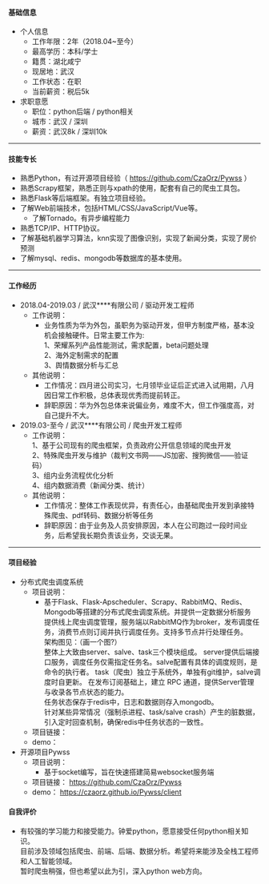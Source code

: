 #### 基础信息
* 个人信息
    * 工作年限：2年（2018.04~至今）
    * 最高学历：本科/学士
    * 籍贯：湖北咸宁
    * 现居地：武汉
    * 工作状态：在职
    * 当前薪资：税后5k
* 求职意愿
    * 职位：python后端 / python相关
    * 城市：武汉 / 深圳
    * 薪资：武汉8k / 深圳10k
<hr>

#### 技能专长
* 熟悉Python，有过开源项目经验（ https://github.com/CzaOrz/Pywss ）
* 熟悉Scrapy框架，熟悉正则与xpath的使用，配套有自己的爬虫工具包。
* 熟悉Flask等后端框架。有独立项目经验。
* 了解Web前端技术，包括HTML/CSS/JavaScript/Vue等。
    * 了解Tornado。有异步编程能力
* 熟悉TCP/IP、HTTP协议。
* 了解基础机器学习算法，knn实现了图像识别，实现了新闻分类，实现了房价预测
* 了解mysql、redis、mongodb等数据库的基本使用。
<hr>

#### 工作经历
* 2018.04-2019.03 / 武汉****有限公司 / 驱动开发工程师
    * 工作说明：
        * 业务性质为华为外包，虽职务为驱动开发，但甲方制度严格，基本没机会接触硬件。日常主要工作为:<br>
        1、荣耀系列产品性能测试，需求配置，beta问题处理<br>
        2、海外定制需求的配置<br>
        3、舆情数据分析与汇总
    * 其他说明：
        * 工作情况：四月进公司实习，七月领毕业证后正式进入试用期，八月因日常工作积极，总体表现优秀而提前转正。<br>
        * 辞职原因：华为外包总体来说偏业务，难度不大，但工作强度高，对自己提升不大。
* 2019.03-至今 / 武汉****有限公司 / 爬虫开发工程师
    * 工作说明：<br>
        1、基于公司现有的爬虫框架，负责政府公开信息领域的爬虫开发<br> 
        2、特殊爬虫开发与维护（裁判文书网——JS加密、搜狗微信——验证码）<br>
        3、组内业务流程优化分析<br>
        4、组内数据消费（新闻分类、统计）
    * 其他说明：
        * 工作情况：整体工作表现优异，有责任心，由基础爬虫开发到承接特殊爬虫、pdf转码、数据分析等任务
        * 辞职原因：由于业务及人员安排原因，本人在公司跑过一段时间业务，后希望我长期负责该业务，交谈无果。
<hr>

#### 项目经验
* 分布式爬虫调度系统
    * 项目说明：
        * 基于Flask、Flask-Apscheduler、Scrapy、RabbitMQ、Redis、Mongodb等搭建的分布式爬虫调度系统。并提供一定数据分析服务<br>
        提供线上爬虫调度管理，服务端以RabbitMQ作为broker，发布调度任务，消费节点则订阅并执行调度任务。支持多节点并行处理任务。<br>
        架构图见：（画一个图?）<br>
        整体上大致由server、salve、task三个模块组成。 
        server提供后端接口服务，调度任务仅需指定任务名。salve配置有具体的调度规则，是命令的执行者。
        task（爬虫）独立于系统外，单独有git维护，salve调度时自更新。
        在发布订阅基础上，建立 RPC 通道，提供Server管理与收录各节点状态的能力。<br>
        任务状态保存于redis中，日志和数据则存入mongodb。<br>
        针对某些异常情况（强制杀进程、task/salve crash）产生的脏数据，引入定时回查机制，确保redis中任务状态的一致性。<br> 
    * 项目链接：
    * demo：
* 开源项目Pywss
    * 项目说明：
        * 基于socket编写，旨在快速搭建简易websocket服务端
    * 项目链接： https://github.com/CzaOrz/Pywss
    * demo： https://czaorz.github.io/Pywss/client

#### 自我评价
* 有较强的学习能力和接受能力。钟爱python，愿意接受任何python相关知识。<br>
目前涉及领域包括爬虫、前端、后端、数据分析。希望将来能涉及全栈工程师和人工智能领域。<br>
暂时爬虫稍强，但也希望以此为引，深入python web方向。
